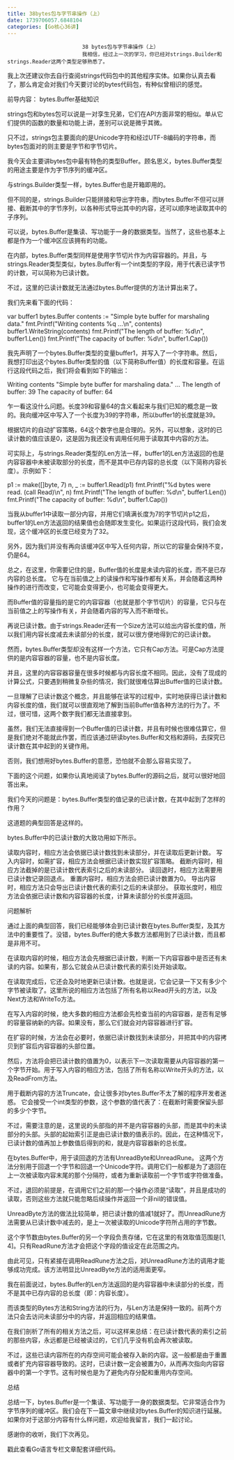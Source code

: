 ```yaml
---
title: 38bytes包与字节串操作（上）
date: 1739706057.6848104
categories: [Go核心36讲]
---
```

                            38 bytes包与字节串操作（上）
                            我相信，经过上一次的学习，你已经对strings.Builder和strings.Reader这两个类型足够熟悉了。

我上次还建议你去自行查阅strings代码包中的其他程序实体。如果你认真去看了，那么肯定会对我们今天要讨论的bytes代码包，有种似曾相识的感觉。

前导内容： bytes.Buffer基础知识

strings包和bytes包可以说是一对孪生兄弟，它们在API方面非常的相似。单从它们提供的函数的数量和功能上讲，差别可以说是微乎其微。

只不过，strings包主要面向的是Unicode字符和经过UTF-8编码的字符串，而bytes包面对的则主要是字节和字节切片。

我今天会主要讲bytes包中最有特色的类型Buffer。顾名思义，bytes.Buffer类型的用途主要是作为字节序列的缓冲区。

与strings.Builder类型一样，bytes.Buffer也是开箱即用的。

但不同的是，strings.Builder只能拼接和导出字符串，而bytes.Buffer不但可以拼接、截断其中的字节序列，以各种形式导出其中的内容，还可以顺序地读取其中的子序列。

可以说，bytes.Buffer是集读、写功能于一身的数据类型。当然了，这些也基本上都是作为一个缓冲区应该拥有的功能。

在内部，bytes.Buffer类型同样是使用字节切片作为内容容器的。并且，与strings.Reader类型类似，bytes.Buffer有一个int类型的字段，用于代表已读字节的计数，可以简称为已读计数。

不过，这里的已读计数就无法通过bytes.Buffer提供的方法计算出来了。

我们先来看下面的代码：

var buffer1 bytes.Buffer
contents := "Simple byte buffer for marshaling data."
fmt.Printf("Writing contents %q ...\n", contents)
buffer1.WriteString(contents)
fmt.Printf("The length of buffer: %d\n", buffer1.Len())
fmt.Printf("The capacity of buffer: %d\n", buffer1.Cap())


我先声明了一个bytes.Buffer类型的变量buffer1，并写入了一个字符串。然后，我想打印出这个bytes.Buffer类型的值（以下简称Buffer值）的长度和容量。在运行这段代码之后，我们将会看到如下的输出：

Writing contents "Simple byte buffer for marshaling data." ...
The length of buffer: 39
The capacity of buffer: 64


乍一看这没什么问题。长度39和容量64的含义看起来与我们已知的概念是一致的。我向缓冲区中写入了一个长度为39的字符串，所以buffer1的长度就是39。

根据切片的自动扩容策略，64这个数字也是合理的。另外，可以想象，这时的已读计数的值应该是0，这是因为我还没有调用任何用于读取其中内容的方法。

可实际上，与strings.Reader类型的Len方法一样，buffer1的Len方法返回的也是内容容器中未被读取部分的长度，而不是其中已存内容的总长度（以下简称内容长度）。示例如下：

p1 := make([]byte, 7)
n, _ := buffer1.Read(p1)
fmt.Printf("%d bytes were read. (call Read)\n", n)
fmt.Printf("The length of buffer: %d\n", buffer1.Len())
fmt.Printf("The capacity of buffer: %d\n", buffer1.Cap())


当我从buffer1中读取一部分内容，并用它们填满长度为7的字节切片p1之后，buffer1的Len方法返回的结果值也会随即发生变化。如果运行这段代码，我们会发现，这个缓冲区的长度已经变为了32。

另外，因为我们并没有再向该缓冲区中写入任何内容，所以它的容量会保持不变，仍是64。

总之，在这里，你需要记住的是，Buffer值的长度是未读内容的长度，而不是已存内容的总长度。 它与在当前值之上的读操作和写操作都有关系，并会随着这两种操作的进行而改变，它可能会变得更小，也可能会变得更大。

而Buffer值的容量指的是它的内容容器（也就是那个字节切片）的容量，它只与在当前值之上的写操作有关，并会随着内容的写入而不断增长。

再说已读计数。由于strings.Reader还有一个Size方法可以给出内容长度的值，所以我们用内容长度减去未读部分的长度，就可以很方便地得到它的已读计数。

然而，bytes.Buffer类型却没有这样一个方法，它只有Cap方法。可是Cap方法提供的是内容容器的容量，也不是内容长度。

并且，这里的内容容器容量在很多时候都与内容长度不相同。因此，没有了现成的计算公式，只要遇到稍微复杂些的情况，我们就很难估算出Buffer值的已读计数。

一旦理解了已读计数这个概念，并且能够在读写的过程中，实时地获得已读计数和内容长度的值，我们就可以很直观地了解到当前Buffer值各种方法的行为了。不过，很可惜，这两个数字我们都无法直接拿到。

虽然，我们无法直接得到一个Buffer值的已读计数，并且有时候也很难估算它，但是我们绝对不能就此作罢，而应该通过研读bytes.Buffer和文档和源码，去探究已读计数在其中起到的关键作用。

否则，我们想用好bytes.Buffer的意愿，恐怕就不会那么容易实现了。

下面的这个问题，如果你认真地阅读了bytes.Buffer的源码之后，就可以很好地回答出来。

我们今天的问题是：bytes.Buffer类型的值记录的已读计数，在其中起到了怎样的作用？

这道题的典型回答是这样的。

bytes.Buffer中的已读计数的大致功用如下所示。


读取内容时，相应方法会依据已读计数找到未读部分，并在读取后更新计数。
写入内容时，如需扩容，相应方法会根据已读计数实现扩容策略。
截断内容时，相应方法截掉的是已读计数代表索引之后的未读部分。
读回退时，相应方法需要用已读计数记录回退点。
重置内容时，相应方法会把已读计数置为0。
导出内容时，相应方法只会导出已读计数代表的索引之后的未读部分。
获取长度时，相应方法会依据已读计数和内容容器的长度，计算未读部分的长度并返回。


问题解析

通过上面的典型回答，我们已经能够体会到已读计数在bytes.Buffer类型，及其方法中的重要性了。没错，bytes.Buffer的绝大多数方法都用到了已读计数，而且都是非用不可。

在读取内容的时候，相应方法会先根据已读计数，判断一下内容容器中是否还有未读的内容。如果有，那么它就会从已读计数代表的索引处开始读取。

在读取完成后，它还会及时地更新已读计数。也就是说，它会记录一下又有多少个字节被读取了。这里所说的相应方法包括了所有名称以Read开头的方法，以及Next方法和WriteTo方法。

在写入内容的时候，绝大多数的相应方法都会先检查当前的内容容器，是否有足够的容量容纳新的内容。如果没有，那么它们就会对内容容器进行扩容。

在扩容的时候，方法会在必要时，依据已读计数找到未读部分，并把其中的内容拷贝到扩容后内容容器的头部位置。

然后，方法将会把已读计数的值置为0，以表示下一次读取需要从内容容器的第一个字节开始。用于写入内容的相应方法，包括了所有名称以Write开头的方法，以及ReadFrom方法。

用于截断内容的方法Truncate，会让很多对bytes.Buffer不太了解的程序开发者迷惑。 它会接受一个int类型的参数，这个参数的值代表了：在截断时需要保留头部的多少个字节。

不过，需要注意的是，这里说的头部指的并不是内容容器的头部，而是其中的未读部分的头部。头部的起始索引正是由已读计数的值表示的。因此，在这种情况下，已读计数的值再加上参数值后得到的和，就是内容容器新的总长度。

在bytes.Buffer中，用于读回退的方法有UnreadByte和UnreadRune。 这两个方法分别用于回退一个字节和回退一个Unicode字符。调用它们一般都是为了退回在上一次被读取内容末尾的那个分隔符，或者为重新读取前一个字节或字符做准备。

不过，退回的前提是，在调用它们之前的那一个操作必须是“读取”，并且是成功的读取，否则这些方法就只能忽略后续操作并返回一个非nil的错误值。

UnreadByte方法的做法比较简单，把已读计数的值减1就好了。而UnreadRune方法需要从已读计数中减去的，是上一次被读取的Unicode字符所占用的字节数。

这个字节数由bytes.Buffer的另一个字段负责存储，它在这里的有效取值范围是[1, 4]。只有ReadRune方法才会把这个字段的值设定在此范围之内。

由此可见，只有紧接在调用ReadRune方法之后，对UnreadRune方法的调用才能够成功完成。该方法明显比UnreadByte方法的适用面更窄。

我在前面说过，bytes.Buffer的Len方法返回的是内容容器中未读部分的长度，而不是其中已存内容的总长度（即：内容长度）。

而该类型的Bytes方法和String方法的行为，与Len方法是保持一致的。前两个方法只会去访问未读部分中的内容，并返回相应的结果值。

在我们剖析了所有的相关方法之后，可以这样来总结：在已读计数代表的索引之前的那些内容，永远都是已经被读过的，它们几乎没有机会再次被读取。

不过，这些已读内容所在的内存空间可能会被存入新的内容。这一般都是由于重置或者扩充内容容器导致的。这时，已读计数一定会被置为0，从而再次指向内容容器中的第一个字节。这有时候也是为了避免内存分配和重用内存空间。

总结

总结一下，bytes.Buffer是一个集读、写功能于一身的数据类型。它非常适合作为字节序列的缓冲区。我们会在下一篇文章中继续对bytes.Buffer的知识进行延展。如果你对于这部分内容有什么样问题，欢迎给我留言，我们一起讨论。

感谢你的收听，我们下次再见。

戳此查看Go语言专栏文章配套详细代码。

                        
                        
                            